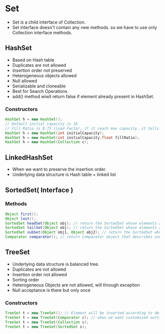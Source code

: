 # Set

* Set is a child interface of Collection.
* Set interface doesn't contain any new methods. so we have to use only Collection interface methods.

## HashSet

* Based on Hash table
* Duplicates are not allowed
* Insertion order not preserved
* Heterogeneous objects allowed
* Null allowed
* Serializable and cloneable
* Best for Search Operations
* add() method wiwll return false if element already present in HashSet.


### Constructors

```java
HashSet h = new HashSet();
// Default initial capacity is 16
// Fill Ratio is 0.75 (Load Factor, if it reach max capacity, it tells with how much capacity hashset increase)
HashSet h = new HashSet(int initialCapacity);
HashSet h = new HashSet(int initialCapacity,float fillRatio);
HashSet h = new HashSet(Collection c);
```

## LinkedHashSet

* When we want to preserve the insertion order.
* Underlying data structure is Hash table + linked list

## SortedSet( Interface )

### Methods
```java
Object first();
Object last();
SortedSet headSet(Object obj); // return the SortedSet whose elements are < obj
SortedSet tailSet(Object obj); // return the SortedSet whose elements are >= obj
SortedSet subSet(Object obj1, Object obj2); // return the SortedSet whose are >= obj1 & < obj2
Comparator comparator(); // return Comparator object that describes underlying sorting technique, if we are using default natural sorting order then we will get null
```

## TreeSet

* Underlying data structure is balanced tree.
* Duplicates are not allowed
* Insertion order not allowed
* Sorting order
* Heterogeneous Objects are not allowed, will through exception
* Null acceptance is there but only once

### Constructors

```java
TreeSet t = new TreeSet(); // Element will be inserted according to default natural sorting order.
TreeSet t = new TreeSet(Comparator c); // when we want customized sorting
TreeSet t = new TreeSet(Collection c);
TreeSet t = new TreeSet(SortedSet s);
```

